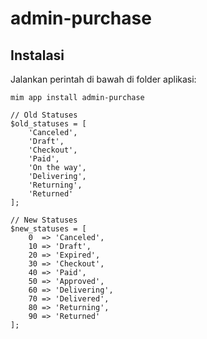 # admin-purchase

## Instalasi

Jalankan perintah di bawah di folder aplikasi:

```
mim app install admin-purchase
```

```
// Old Statuses
$old_statuses = [
    'Canceled',
    'Draft',
    'Checkout',
    'Paid',
    'On the way',
    'Delivering',
    'Returning',
    'Returned'
];

// New Statuses
$new_statuses = [
    0  => 'Canceled',
    10 => 'Draft',
    20 => 'Expired',
    30 => 'Checkout',
    40 => 'Paid',
    50 => 'Approved',
    60 => 'Delivering',
    70 => 'Delivered',
    80 => 'Returning',
    90 => 'Returned'
];
```
